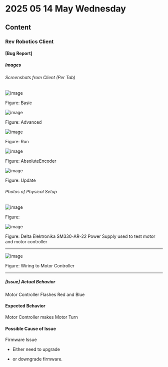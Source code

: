 # 2025 05 14 May Wednesday

## Content

### Rev Robotics Client

#### [Bug Report]

##### Images

###### Screenshots from Client (Per Tab)

![image](https://github.com/user-attachments/assets/2f11c9a0-7f64-4235-9c9a-f4fbf48700e8)

Figure: Basic

![image](https://github.com/user-attachments/assets/3d2175ac-b203-4ad9-a1eb-bcf3116018d3)

Figure: Advanced

![image](https://github.com/user-attachments/assets/206d137d-ace5-4ce3-a961-74a17a7798f0)

Figure: Run

![image](https://github.com/user-attachments/assets/c4d16e68-f4d6-4f8d-82cd-0a072e9a975a)

Figure: AbsoluteEncoder

![image](https://github.com/user-attachments/assets/87c74451-210d-42bc-bd68-a6b387d3b2d4)

Figure: Update


###### Photos of Physical Setup

![image](https://github.com/user-attachments/assets/f9eefbbb-f8f3-4869-962a-4f515d96da8b)

Figure: 

![image](https://github.com/user-attachments/assets/987fa528-59d0-410d-b056-4cc3f77d1995)

Figure: Delta Elektronika SM330-AR-22 Power Supply used to test motor and motor controller

____

![image](https://github.com/user-attachments/assets/523a7b3c-8194-4075-980f-548b2b8e4109)

Figure: Wiring to Motor Controller

____

##### [Issue] Actual Behavior

Motor Controller Flashes Red and Blue

#### Expected Behavior

Motor Controller makes Motor Turn

#### Possible Cause of Issue

Firmware Issue

- Either need to upgrade

- or downgrade firmware.
